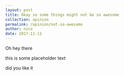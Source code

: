 ```yaml
---
layout: post
title: Okay so some things might not be so awesome
collection: opinion
permalink: /opinion/not-so-awesome
author: nico
date: 2017-11-11
---
```


Oh hey there

this is some placeholder text

did you like it
